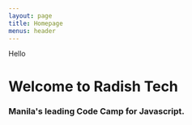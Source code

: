 ```yaml
---
layout: page
title: Homepage
menus: header
---
```

Hello

# Welcome to Radish Tech

### Manila's leading Code Camp for Javascript.